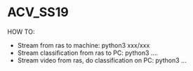 # ACV_SS19

HOW TO:

- Stream from ras to machine: python3 xxx/xxx
- Stream classification from ras to PC: python3 ....
- Stream video from ras, do classification on PC: python3 ...
